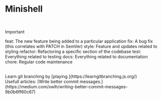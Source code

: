 # Minishell
<br>

> [!IMPORTANT]
>feat:     The new feature being added to a particular application
>fix:      A bug fix (this correlates with PATCH in SemVer)
>style:    Feature and updates related to styling
>refactor: Refactoring a specific section of the codebase
>test:     Everything related to testing
>docs:     Everything related to documentation
>chore:    Regular code maintenance

<br>
Learn git branching by [playing.](https://learngitbranching.js.org/)
<br>
Usefull articles:
[Write better commit messages.](https://medium.com/swlh/writing-better-commit-messages-9b0b6ff60c67)
